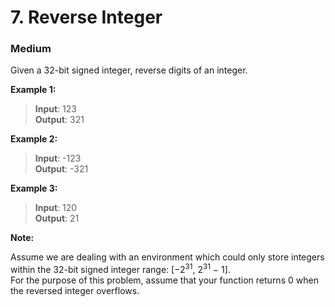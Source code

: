 # 7. Reverse Integer

### Medium

Given a 32-bit signed integer, reverse digits of an integer.

**Example 1:**

> **Input**: 123  
> **Output**: 321 

**Example 2:**
> **Input**: -123  
> **Output**: -321   

**Example 3:**

> **Input**: 120  
> **Output**: 21  

**Note:**

Assume we are dealing with an environment which could only store integers within the 32-bit signed integer range: [−2<sup>31</sup>,  2<sup>31</sup> − 1].   
For the purpose of this problem, assume that your function returns 0 when the reversed integer overflows.
